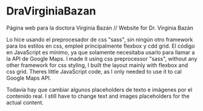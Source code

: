 # DraVirginiaBazan
Página web para la doctora Virginia Bazán // Website for Dr. Virginia Bazán

Lo hice usando el preprocesador de css "sass", sin ningún otro framework para los estilos en css, empleé principalmente flexbox y cdd grid. El código en JavaScript es mínimo, ya que solamente necesitaba usarlo para llamar a la API de Google Maps.
I made it using css preprocessor "sass", without any other framework for css styling, I built the layout mainly with flexbox and css grid. Theres little JavaScript code, as I only needed to use it to cal Google Maps API.

Todavía hay que cambiar algunos placeholders de texto e imágenes por el contenido real.
I still have to change text and images placeholders for the actual content.
